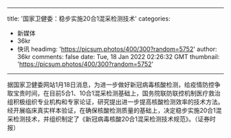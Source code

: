 
---
title: '国家卫健委：稳步实施20合1混采检测技术'
categories: 
 - 新媒体
 - 36kr
 - 快讯
headimg: 'https://picsum.photos/400/300?random=5752'
author: 36kr
comments: false
date: Tue, 18 Jan 2022 02:26:32 GMT
thumbnail: 'https://picsum.photos/400/300?random=5752'
---

<div>   
据国家卫健委网站1月18日消息，为进一步做好新冠病毒核酸检测，给疫情防控争取宝贵时间，在目前5合1、10合1混采检测基础上，国务院联防联控机制医疗救治组积极组织专业机构和专家论证，研究提出进一步提高核酸检测效率的技术方法。经开展临床真实样本验证，在确保核酸检测质量的基础上，决定稳步实施20合1混采检测技术，并组织制定了《新冠病毒核酸20合1混采检测技术规范》。（证券时报）  
</div>
            
